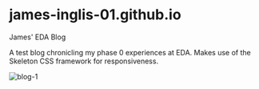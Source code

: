 # james-inglis-01.github.io
James' EDA Blog

A test blog chronicling my phase 0 experiences at EDA. Makes use of the Skeleton CSS framework for responsiveness.

![blog-1](https://user-images.githubusercontent.com/24688093/30269338-9a467b3c-973c-11e7-9918-4b8dc8216a2a.jpg)
